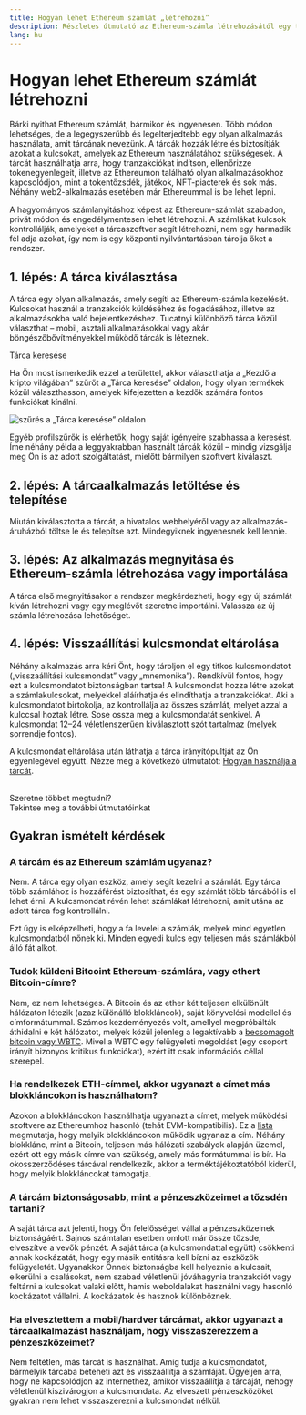 ```yaml
---
title: Hogyan lehet Ethereum számlát „létrehozni”
description: Részletes útmutató az Ethereum-számla létrehozásától egy tárca segítségével.
lang: hu
---
```


# Hogyan lehet Ethereum számlát létrehozni

Bárki nyithat Ethereum számlát, bármikor és ingyenesen. Több módon lehetséges, de a legegyszerűbb és legelterjedtebb egy olyan alkalmazás használata, amit tárcának nevezünk. A tárcák hozzák létre és biztosítják azokat a kulcsokat, amelyek az Ethereum használatához szükségesek. A tárcát használhatja arra, hogy tranzakciókat indítson, ellenőrizze tokenegyenlegeit, illetve az Ethereumon található olyan alkalmazásokhoz kapcsolódjon, mint a tokentőzsdék, játékok, NFT-piacterek és sok más. Néhány web2-alkalmazás esetében már Ethereummal is be lehet lépni.

A hagyományos számlanyitáshoz képest az Ethereum-számlát szabadon, privát módon és engedélymentesen lehet létrehozni. A számlákat kulcsok kontrollálják, amelyeket a tárcaszoftver segít létrehozni, nem egy harmadik fél adja azokat, így nem is egy központi nyilvántartásban tárolja őket a rendszer.

## 1. lépés: A tárca kiválasztása

A tárca egy olyan alkalmazás, amely segíti az Ethereum-számla kezelését. Kulcsokat használ a tranzakciók küldéséhez és fogadásához, illetve az alkalmazásokba való bejelentkezéshez. Tucatnyi különböző tárca közül választhat – mobil, asztali alkalmazásokkal vagy akár böngészőbővítményekkel működő tárcák is léteznek.

<ButtonLink to="/wallets/find-wallet/">
  Tárca keresése
</ButtonLink>

Ha Ön most ismerkedik ezzel a területtel, akkor választhatja a „Kezdő a kripto világában” szűrőt a „Tárca keresése” oldalon, hogy olyan termékek közül választhasson, amelyek kifejezetten a kezdők számára fontos funkciókat kínálni.

![szűrés a „Tárca keresése” oldalon](./wallet-box.png)

Egyéb profilszűrők is elérhetők, hogy saját igényeire szabhassa a keresést. Íme néhány példa a leggyakrabban használt tárcák közül – mindig vizsgálja meg Ön is az adott szolgáltatást, mielőtt bármilyen szoftvert kiválaszt.

## 2. lépés: A tárcaalkalmazás letöltése és telepítése

Miután kiválasztotta a tárcát, a hivatalos webhelyéről vagy az alkalmazás-áruházból töltse le és telepítse azt. Mindegyiknek ingyenesnek kell lennie.

## 3. lépés: Az alkalmazás megnyitása és Ethereum-számla létrehozása vagy importálása

A tárca első megnyitásakor a rendszer megkérdezheti, hogy egy új számlát kíván létrehozni vagy egy meglévőt szeretne importálni. Válassza az új számla létrehozása lehetőséget.

## 4. lépés: Visszaállítási kulcsmondat eltárolása

Néhány alkalmazás arra kéri Önt, hogy tároljon el egy titkos kulcsmondatot („visszaállítási kulcsmondat” vagy „mnemonika”). Rendkívül fontos, hogy ezt a kulcsmondatot biztonságban tartsa! A kulcsmondat hozza létre azokat a számlakulcsokat, melyekkel aláírhatja és elindíthatja a tranzakciókat. Aki a kulcsmondatot birtokolja, az kontrollálja az összes számlát, melyet azzal a kulccsal hoztak létre. Sose ossza meg a kulcsmondatát senkivel. A kulcsmondat 12–24 véletlenszerűen kiválasztott szót tartalmaz (melyek sorrendje fontos).

A kulcsmondat eltárolása után láthatja a tárca irányítópultját az Ön egyenlegével együtt. Nézze meg a következő útmutatót: [Hogyan használja a tárcát](/guides/how-to-use-a-wallet).

 <br />

<InfoBanner shouldSpaceBetween emoji=":eyes:">
  <div>Szeretne többet megtudni?</div>
  <ButtonLink to="/guides/">
    Tekintse meg a további útmutatóinkat
  </ButtonLink>
</InfoBanner>

## Gyakran ismételt kérdések

### A tárcám és az Ethereum számlám ugyanaz?

Nem. A tárca egy olyan eszköz, amely segít kezelni a számlát. Egy tárca több számlához is hozzáférést biztosíthat, és egy számlát több tárcából is el lehet érni. A kulcsmondat révén lehet számlákat létrehozni, amit utána az adott tárca fog kontrollálni.

Ezt úgy is elképzelheti, hogy a fa levelei a számlák, melyek mind egyetlen kulcsmondatból nőnek ki. Minden egyedi kulcs egy teljesen más számlákból álló fát alkot.

### Tudok küldeni Bitcoint Ethereum-számlára, vagy ethert Bitcoin-címre?

Nem, ez nem lehetséges. A Bitcoin és az ether két teljesen elkülönült hálózaton létezik (azaz különálló blokkláncok), saját könyvelési modellel és címformátummal. Számos kezdeményezés volt, amellyel megpróbálták áthidalni e két hálózatot, melyek közül jelenleg a legaktívabb a [becsomagolt bitcoin vagy WBTC](https://www.bitcoin.com/get-started/what-is-wbtc/). Mivel a WBTC egy felügyeleti megoldást (egy csoport irányít bizonyos kritikus funkciókat), ezért itt csak információs céllal szerepel.

### Ha rendelkezek ETH-címmel, akkor ugyanazt a címet más blokkláncokon is használhatom?

Azokon a blokkláncokon használhatja ugyanazt a címet, melyek működési szoftvere az Ethereumhoz hasonló (tehát EVM-kompatibilis). Ez a [lista](https://chainlist.org/) megmutatja, hogy melyik blokkláncokon működik ugyanaz a cím. Néhány blokklánc, mint a Bitcoin, teljesen más hálózati szabályok alapján üzemel, ezért ott egy másik címre van szükség, amely más formátummal is bír. Ha okosszerződéses tárcával rendelkezik, akkor a terméktájékoztatóból kiderül, hogy melyik blokkláncokat támogatja.

### A tárcám biztonságosabb, mint a pénzeszközeimet a tőzsdén tartani?

A saját tárca azt jelenti, hogy Ön felelősséget vállal a pénzeszközeinek biztonságáért. Sajnos számtalan esetben omlott már össze tőzsde, elveszítve a vevők pénzét. A saját tárca (a kulcsmondattal együtt) csökkenti annak kockázatát, hogy egy másik entitásra kell bízni az eszközök felügyeletét. Ugyanakkor Önnek biztonságba kell helyeznie a kulcsait, elkerülni a csalásokat, nem szabad véletlenül jóváhagynia tranzakciót vagy feltárni a kulcsokat valaki előtt, hamis weboldalakat használni vagy hasonló kockázatot vállalni. A kockázatok és hasznok különböznek.

### Ha elvesztettem a mobil/hardver tárcámat, akkor ugyanazt a tárcaalkalmazást használjam, hogy visszaszerezzem a pénzeszközeimet?

Nem feltétlen, más tárcát is használhat. Amíg tudja a kulcsmondatot, bármelyik tárcába beteheti azt és visszaállítja a számláját. Ügyeljen arra, hogy ne kapcsolódjon az internethez, amikor visszaállítja a tárcáját, nehogy véletlenül kiszivárogjon a kulcsmondata. Az elveszett pénzeszközöket gyakran nem lehet visszaszerezni a kulcsmondat nélkül.
